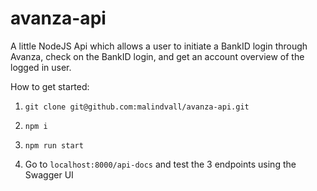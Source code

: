 # avanza-api

A little NodeJS Api which allows a user to initiate a BankID login through Avanza, check on the BankID login, and get an account overview of the logged in user.

How to get started:

1. `git clone git@github.com:malindvall/avanza-api.git`

2. `npm i`

3. `npm run start`

4. Go to `localhost:8000/api-docs` and test the 3 endpoints using the Swagger UI
